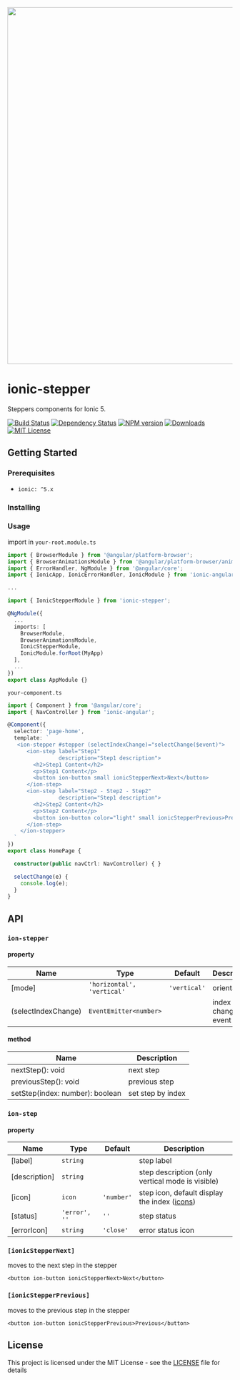 <p align="center">
   <img width="800" src="https://raw.githubusercontent.com/HsuanXyz/ionic-stepper/master/screenshot.png">
</p>

# ionic-stepper

Steppers components for Ionic 5.

[![Build Status][build-image]][build-image]
[![Dependency Status][dependency-image]][dependency-url]
[![NPM version][npm-image]][npm-url]
[![Downloads][downloads-image]][downloads-url]
[![MIT License][license-image]][license-url]

## Getting Started

### Prerequisites

- `ionic: ^5.x`

### Installing

### Usage

import in `your-root.module.ts`

```ts
import { BrowserModule } from '@angular/platform-browser';
import { BrowserAnimationsModule } from '@angular/platform-browser/animations';
import { ErrorHandler, NgModule } from '@angular/core';
import { IonicApp, IonicErrorHandler, IonicModule } from 'ionic-angular';

...

import { IonicStepperModule } from 'ionic-stepper';

@NgModule({
  ...
  imports: [
    BrowserModule,
    BrowserAnimationsModule,
    IonicStepperModule,
    IonicModule.forRoot(MyApp)
  ],
  ...
})
export class AppModule {}
```

`your-component.ts`

```ts
import { Component } from '@angular/core';
import { NavController } from 'ionic-angular';

@Component({
  selector: 'page-home',
  template: `
   <ion-stepper #stepper (selectIndexChange)="selectChange($event)">
      <ion-step label="Step1"
                description="Step1 description">
        <h2>Step1 Content</h2>
        <p>Step1 Content</p>
        <button ion-button small ionicStepperNext>Next</button>
      </ion-step>
      <ion-step label="Step2 - Step2 - Step2"
                description="Step1 description">
        <h2>Step2 Content</h2>
        <p>Step2 Content</p>
        <button ion-button color="light" small ionicStepperPrevious>Previous</button>
      </ion-step>
    </ion-stepper>
  `
})
export class HomePage {

  constructor(public navCtrl: NavController) { }

  selectChange(e) {
    console.log(e);
  }
}

```

## API

### `ion-stepper`

#### property

| Name            | Type          | Default       | Description |
| --------------- | ------------- | ------------- | ----------- |
| [mode]          | `'horizontal', 'vertical'`    | `'vertical'`| orientation |
| (selectIndexChange) | `EventEmitter<number>`    |             | index change event |

#### method

| Name            |  Description |
| --------------- |   ----------- |
| nextStep(): void        |  next step   |
| previousStep(): void    |  previous step  |
| setStep(index: number): boolean | set step by index |


### `ion-step`

#### property

| Name            | Type          | Default       | Description |
| --------------- | ------------- | ------------- | ----------- |
| [label]         | `string`      |               | step label  |
| [description]   | `string`      |               | step description (only vertical mode is visible) |
| [icon]          | `icon`        | `'number'`    | step icon, default display the index ([icons](https://ionicframework.com/docs/ionicons/)) |
| [status]        | `'error', ''` | `''`          | step status |
| [errorIcon]     | `string`      | `'close'`     | error status icon |

### `[ionicStepperNext]`

moves to the next step in the stepper

`<button ion-button ionicStepperNext>Next</button>`

### `[ionicStepperPrevious]`

moves to the previous step in the stepper

`<button ion-button ionicStepperPrevious>Previous</button>`

## License

This project is licensed under the MIT License - see the [LICENSE](LICENSE) file for details

[build-image]: https://travis-ci.org/HsuanXyz/ionic-stepper.svg?branch=master
[build-image]: https://travis-ci.org/HsuanXyz/ionic-stepper

[dependency-image]: https://david-dm.org/HsuanXyz/ionic-stepper.svg
[dependency-url]:https://david-dm.org/HsuanXyz/ionic-stepper

[npm-image]: https://img.shields.io/npm/v/ionic-stepper.svg
[npm-url]: https://www.npmjs.com/package/ionic-stepper

[downloads-image]: https://img.shields.io/npm/dm/ionic-stepper.svg
[downloads-url]: http://badge.fury.io/js/ionic-stepper

[license-image]: http://img.shields.io/badge/license-MIT-blue.svg?style=flat
[license-url]: LICENSE